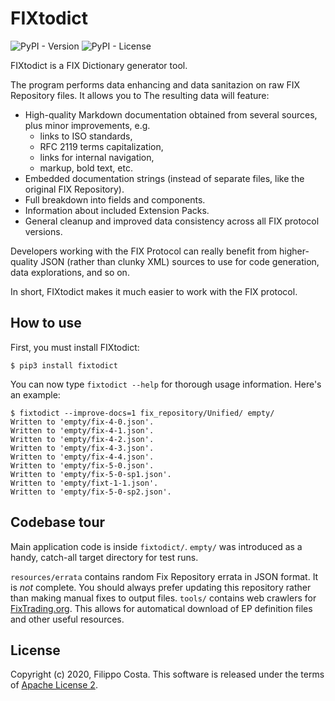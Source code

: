 # FIXtodict

![PyPI - Version](https://img.shields.io/pypi/v/fixtodict)
![PyPI - License](https://img.shields.io/pypi/l/fixtodict)

FIXtodict is a FIX Dictionary generator tool.

The program performs data enhancing and data sanitazion on raw FIX Repository files. It allows you to  The resulting data will feature:

- High-quality Markdown documentation obtained from several sources, plus
  minor improvements, e.g.
  * links to ISO standards,
  * RFC 2119 terms capitalization,
  * links for internal navigation,
  * markup, bold text, etc.
- Embedded documentation strings (instead of separate files, like the
  original FIX Repository).
- Full breakdown into fields and components.
- Information about included Extension Packs.
- General cleanup and improved data consistency across all FIX protocol
  versions.

Developers working with the FIX Protocol can really benefit from higher-quality JSON (rather than clunky XML) sources to use for code generation, data explorations, and so on.

In short, FIXtodict makes it much easier to work with the FIX protocol.

## How to use

First, you must install FIXtodict:

    $ pip3 install fixtodict

You can now type `fixtodict --help` for thorough usage information. Here's an example:

    $ fixtodict --improve-docs=1 fix_repository/Unified/ empty/
    Written to 'empty/fix-4-0.json'.
    Written to 'empty/fix-4-1.json'.
    Written to 'empty/fix-4-2.json'.
    Written to 'empty/fix-4-3.json'.
    Written to 'empty/fix-4-4.json'.
    Written to 'empty/fix-5-0.json'.
    Written to 'empty/fix-5-0-sp1.json'.
    Written to 'empty/fixt-1-1.json'.
    Written to 'empty/fix-5-0-sp2.json'.

## Codebase tour

Main application code is inside `fixtodict/`. `empty/` was introduced as a handy, catch-all target directory for test runs.

`resources/errata` contains random Fix Repository errata in JSON format. It is *not* complete. You should always prefer updating this repository rather than making manual fixes to output files.
`tools/` contains web crawlers for [FixTrading.org](https://fixtrading.org). This allows for automatical download of EP definition files and other useful resources.

## License

Copyright (c) 2020, Filippo Costa. This software is released under the terms of [Apache License 2](https://www.apache.org/licenses/LICENSE-2.0.txt).